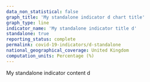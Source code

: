 ```yaml
---
data_non_statistical: false
graph_title: 'My standalone indicator d chart title'
graph_type: line
indicator_name: 'My standalone indicator title d'
standalone: true
reporting_status: complete
permalink: covid-19-indicators/d-standalone
national_geographical_coverage: United Kingdom
computation_units: Percentage (%)
---
```

My standalone indicator content d
